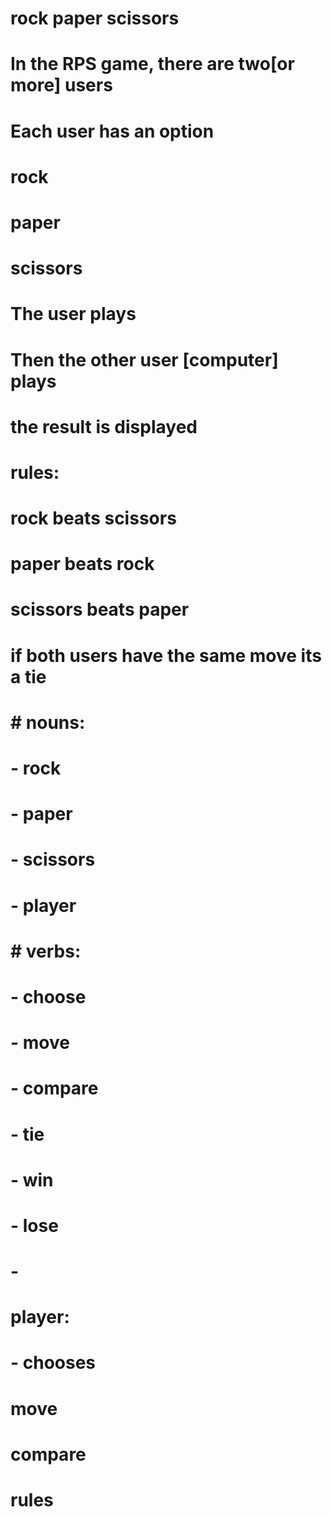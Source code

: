 # rock paper scissors
# In the RPS game, there are two[or more] users
# Each user has an option
# rock
# paper 
# scissors
# The user plays
# Then the other user [computer] plays
# the result is displayed
# rules:
# rock beats scissors
# paper beats rock
# scissors beats paper
# if both users have the same move its a tie

# # nouns:
# - rock
# - paper
# - scissors
# - player


# # verbs:
# - choose
# - move
# - compare
# - tie
# - win
# - lose
# - 

# player:
# - chooses

# move

# compare

# rules


